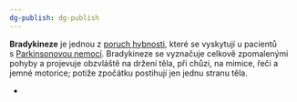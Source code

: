 ```yaml
---
dg-publish: dg-publish
---
```

**Bradykineze** je jednou z [poruch hybnosti](https://www.nzip.cz/rejstrikovy-pojem/3131), které se vyskytují u pacientů s [Parkinsonovou nemocí](https://www.nzip.cz/rejstrikovy-pojem/1991). Bradykineze se vyznačuje celkově zpomalenými pohyby a projevuje obzvláště na držení těla, při chůzi, na mimice, řeči a jemné motorice; potíže zpočátku postihují jen jednu stranu těla.

+